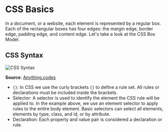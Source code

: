 # CSS Basics

In a document, or a website, each element is represented by a regular box. Each of the rectangular boxes has four edges: the margin edge, border edge, padding edge, and content edge. Let's take a look at the CSS Box Model.

## CSS Syntax

![CSS Syntax](https://user-images.githubusercontent.com/6511/163082188-24304dfc-0ff0-468b-a6c0-330348d0765a.png)

**Source**: [Anything.codes](http://anything.codes/gdi-intro-html-css/class2.html#/)

- `{}`: In CSS we use the curly brackets `{}` to define a rule set. All rules or declarations must be included inside the brackets.
- Selector: A selector is used to identify the element the CSS rule will be applied to. In the example above, we use an element selector to apply rules to the entire body element. Basic selectors can select all elements, elements by type, class, and id, or by attribute.
- Declaration: Each property and value pair is considered a declaration or rule.